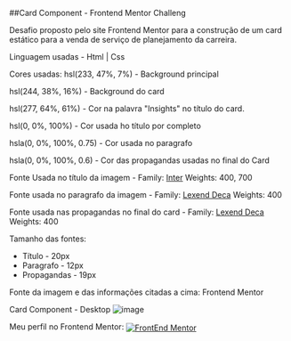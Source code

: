 ##Card Component - Frontend Mentor Challeng

Desafio proposto pelo site Frontend Mentor para a construção de um card estático para a venda de serviço de planejamento da carreira. 

Linguagem usadas - Html | Css 

Cores usadas:
hsl(233, 47%, 7%) - Background principal

hsl(244, 38%, 16%) - Background do card

hsl(277, 64%, 61%) - Cor na palavra "Insights" no título do card.

hsl(0, 0%, 100%) - Cor usada ho título por completo

hsla(0, 0%, 100%, 0.75) - Cor usada no paragrafo

hsla(0, 0%, 100%, 0.6) - Cor das propagandas usadas no final do Card

Fonte Usada no título da imagem - Family: [Inter](https://fonts.google.com/specimen/Inter)
Weights: 400, 700

Fonte usada no paragrafo da imagem - Family: [Lexend Deca](https://fonts.google.com/specimen/Lexend+Deca)
Weights: 400

Fonte usada nas propagandas no final do card - Family: [Lexend Deca](https://fonts.google.com/specimen/Lexend+Deca)
Weights: 400

Tamanho das fontes: 
* Título - 20px
* Paragrafo - 12px
* Propagandas - 19px

Fonte da imagem e das informações citadas a cima: Frontend Mentor



Card Component - Desktop
![image](https://github.com/NathaliaFernandes28/CardComponent/assets/88513545/c7325608-5be4-48ff-9bfc-41dfa3bf14f9)


Meu perfil no Frontend Mentor:
<a href="https://www.frontendmentor.io/profile/NathaliaFernandes28" target="_blank"><img align="center" src="https://img.shields.io/badge/-Frontend%20Mentor-5F3DC4?style=for-the-badge&logo=FrontendMentor&logoColor=white" alt="FrontEnd Mentor"/>
</a>
